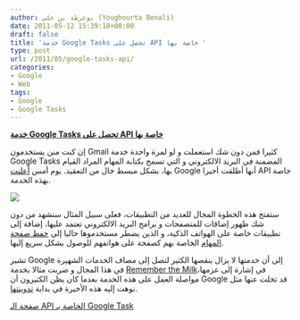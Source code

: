 ```yaml
---
author: يوغرطة بن علي (Youghourta Benali)
date: 2011-05-12 15:39:18+00:00
draft: false
title: 'خدمة Google Tasks تحصل على API خاصة بها '
type: post
url: /2011/05/google-tasks-api/
categories:
- Google
- Web
tags:
- Google
- Google Tasks
---
```


[**خدمة Google Tasks تحصل على API خاصة بها**](https://www.it-scoop.com/2011/05/google-tasks-api/)


إن كنت منن يستخدمون Gmail كثيرا فمن دون شك استعملت و لو لمرة واحدة خدمة Google Tasks المضمنة في البريد الالكتروني و التي تسمح بكتابة المهام المراد القيام بها، بشكل مبسط خال من التعقيد. يوم أمس [أعلنت](http://googlesystem.blogspot.com/2011/05/google-tasks-api.html) Google أنها أطلقت أخيرا API خاصة بهذه الخدمة.

[![](http://1.bp.blogspot.com/-Yl92bO2U9yM/TcqfU84N6QI/AAAAAAAAr60/NcF-qllIWTA/s640/tasks-api.png )
](https://www.it-scoop.com/2011/05/google-tasks-api/)

ستفتح هذه الخطوة المجال للعديد من التطبيقات، فعلى سبيل المثال سنشهد من دون شك ظهور إضافات للمتصفحات و برامج البريد الالكتروني تعتمد عليها، إضافة إلى تطبيقات خاصة على الهواتف الذكية، و الذين يضطر مستخدموها حاليا إلى [حفظ صفحة المهام](https://mail.google.com/tasks/ig?pli=1) الخاصة بهم كصفحة على هواتفهم للوصول بشكل سريع إليها.

تشير Google إلى أن خدمتها لا يزال ينقصها الكثير لتصل إلى مصاف الخدمات الشهيرة في هذا المجال و ضربت مثالا بخدمة [Remember the Milk](http://www.rememberthemilk.com/)،في إشارة إلى عزمها مواصلة العمل على هذه الخدمة بعدما كان يظن الكثيرون أن Google قد تخلت عنها مثل نوهت إليه هذه الأخيرة في بداية [تدوينتها](http://googlesystem.blogspot.com/2011/05/google-tasks-api.html).

[صفحة الـ API الخاصة بـ Google Task](http://code.google.com/intl/fr/apis/tasks/index.html)


